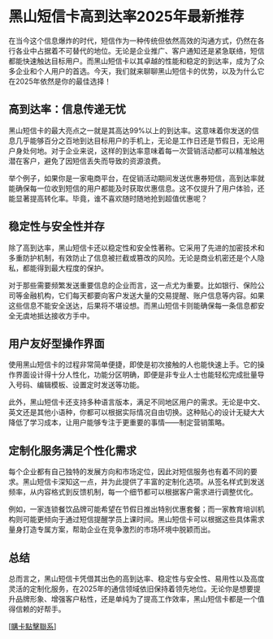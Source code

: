 # 黑山短信卡高到达率2025年最新推荐

在当今这个信息爆炸的时代，短信作为一种传统但依然高效的沟通方式，仍然在各行各业中占据着不可替代的地位。无论是企业推广、客户通知还是紧急联络，短信都能快速触达目标用户。而黑山短信卡以其卓越的性能和稳定的到达率，成为了众多企业和个人用户的首选。今天，我们就来聊聊黑山短信卡的优势，以及为什么它在2025年依然是你的最佳选择！

## 高到达率：信息传递无忧

黑山短信卡的最大亮点之一就是其高达99%以上的到达率。这意味着你发送的信息几乎能够百分之百地到达目标用户的手机上，无论是工作日还是节假日，无论用户身处何地。对于企业来说，这样的到达率意味着每一次营销活动都可以精准触达潜在客户，避免了因短信丢失而导致的资源浪费。

举个例子，如果你是一家电商平台，在促销活动期间发送优惠券短信，高到达率就能确保每一位收到短信的用户都能及时获取优惠信息。这不仅提升了用户体验，还能显著提高转化率。毕竟，谁不喜欢随时随地抢到超值优惠呢？

## 稳定性与安全性并存

除了高到达率，黑山短信卡还以稳定性和安全性著称。它采用了先进的加密技术和多重防护机制，有效防止了信息被拦截或篡改的风险。无论是商业机密还是个人隐私，都能得到最大程度的保护。

对于那些需要频繁发送重要信息的企业而言，这一点尤为重要。比如银行、保险公司等金融机构，它们每天都要向客户发送大量的交易提醒、账户信息等内容。如果这些信息不能安全送达，后果将不堪设想。而黑山短信卡则能确保每一条信息都安全无虞地抵达接收方手中。

## 用户友好型操作界面

使用黑山短信卡的过程非常简单便捷，即使是初次接触的人也能快速上手。它的操作界面设计得十分人性化，功能分区明确，即便是非专业人士也能轻松完成批量导入号码、编辑模板、设置定时发送等功能。

此外，黑山短信卡还支持多种语言版本，满足不同地区用户的需求。无论是中文、英文还是其他小语种，你都可以根据实际情况自由切换。这种贴心的设计无疑大大降低了学习成本，让用户能够专注于更重要的事情——制定营销策略。

## 定制化服务满足个性化需求

每个企业都有自己独特的发展方向和市场定位，因此对短信服务也有着不同的要求。黑山短信卡深知这一点，并为此提供了丰富的定制化选项。从签名样式到发送频率，从内容格式到反馈机制，每一个细节都可以根据客户需求进行调整优化。

例如，一家连锁餐饮品牌可能希望在节假日推出特别优惠套餐；而一家教育培训机构则可能更倾向于通过短信提醒学员上课时间。黑山短信卡可以根据这些具体需求量身打造专属方案，帮助企业在竞争激烈的市场环境中脱颖而出。

## 总结

总而言之，黑山短信卡凭借其出色的高到达率、稳定性与安全性、易用性以及高度灵活的定制化服务，在2025年的通信领域依旧保持着领先地位。无论你是想要提升品牌形象、增强客户粘性，还是单纯为了提高工作效率，黑山短信卡都是一个值得信赖的好帮手。

[[購卡點擊聯系](https://t.me/s/SXDXQF)]